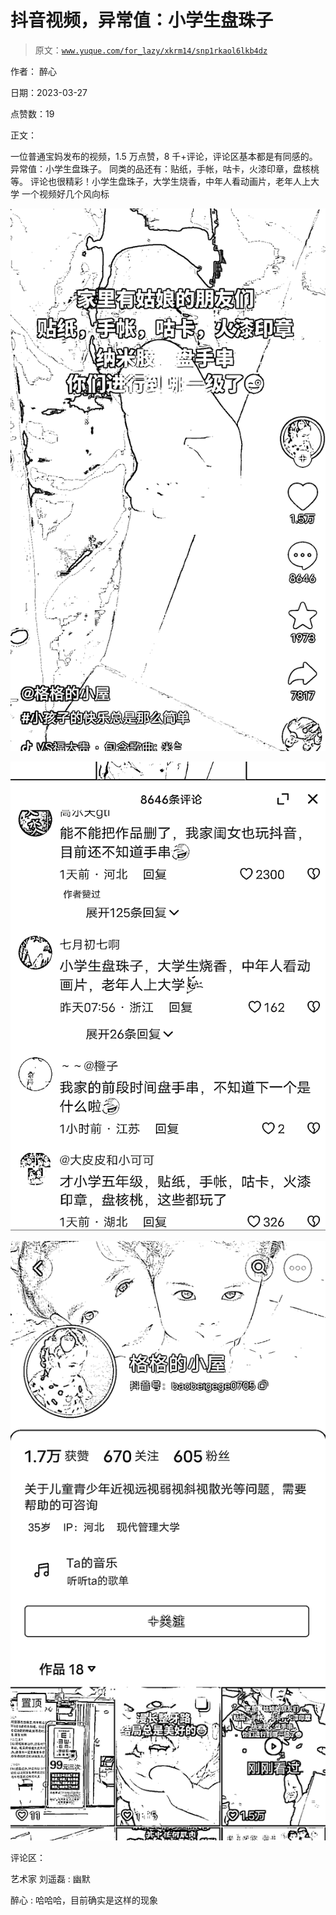 # 抖音视频，异常值：小学生盘珠子

> 原文：[`www.yuque.com/for_lazy/xkrm14/snp1rkaol6lkb4dz`](https://www.yuque.com/for_lazy/xkrm14/snp1rkaol6lkb4dz)

作者： 醉心

日期：2023-03-27

点赞数：19

正文：

一位普通宝妈发布的视频，1.5 万点赞，8 千+评论，评论区基本都是有同感的。 异常值：小学生盘珠子。 同类的品还有：贴纸，手帐，咕卡，火漆印章，盘核桃等。 评论也很精彩！小学生盘珠子，大学生烧香，中年人看动画片，老年人上大学 一个视频好几个风向标

![](img/aee9fbc03bc29056ec8abd90e8aac619.png)  

![](img/b1844e279c3b0270d6496c4d3ef12c87.png)  

![](img/27461750d2c98a2f4bd522e3d817fb52.png)  

评论区：

艺术家 刘遥磊 : 幽默

醉心 : 哈哈哈，目前确实是这样的现象



